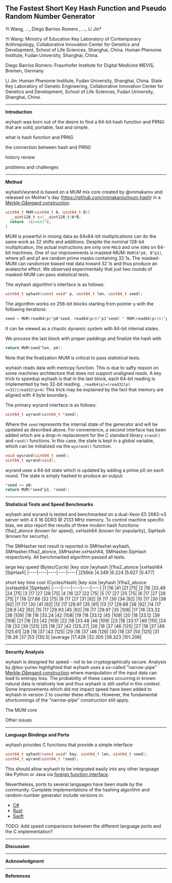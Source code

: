 The Fastest Short Key Hash Function and Pseudo Random Number Generator
----
Yi Wang, ..., Diego Barrios Romero , ..., Li Jin*

Yi Wang: Ministry of Education Key Laboratory of Contemporary Anthropology, Collaborative Innovation Center for Genetics and Development, School of Life Sciences, Shanghai, China. Human Phenome Institute, Fudan University, Shanghai, China.

Diego Barrios Romero: Fraunhofer Institute for Digital Medicine MEVIS, Bremen, Germany.

Li Jin: Human Phenome Institute, Fudan University, Shanghai, China. State Key Laboratory of Genetic Engineering, Collaborative Innovation Center for Genetics and Development, School of Life Sciences, Fudan University, Shanghai, China.

----------------------------------------
**Introduction**

wyhash was born out of the desire to find a 64-bit hash function and PRNG that are solid, portable, fast and simple.

what is hash function and PRNG

the connection between hash and PRNG

history review

problems and challenges

----------------------------------------

**Method**

wyhash/wyrand is based on a MUM mix core created by @vnmakarov and released on Mother's day (https://github.com/vnmakarov/mum-hash) in a [Merkle-Dåmgard construction](https://en.wikipedia.org/wiki/Merkle%E2%80%93Damg%C3%A5rd_construction).
```C
uint64_t MUM(uint64_t A, uint64_t B){
  __uint128_t c=(__uint128_t)A*B;
  return  (c>>64)^c;
}
```
MUM is powerful in mixing data as 64x64-bit multiplications can do the same work as 32 shifts and additions. Despite the nominal 128-bit multiplication, the actual instructions are only one `MULQ` and one `XORQ` on 64-bit machines. One of our improvements is masked-MUM: `MUM(A^p0, B^p1)`, where p0 and p1 are random prime masks containing 32 1s. The masked-MUM can randomize biased real data toward 32 1s and thus produce an avalanche effect. We observed experimentally that just two rounds of masked-MUM can pass statistical tests.

The wyhash algorithm's interface is as follows:

```C
uint64_t wyhash(const void* p, uint64_t len, uint64_t seed);
```
The algorithm works on 256-bit blocks starting from pointer `p` with the following iterations:

```C
seed = MUM(read64(p)^p0^seed, read64(p+8)^p1^seed) ^ MUM(read64(p+16)^p2^seed, read64(p+24)^p3^seed);
```

It can be viewed as a chaotic dynamic system with 64-bit internal states.

We process the last block with proper paddings and finalize the hash with

```C
return MUM(seed^len, p4);
```

Note that the finalization MUM is critical to pass statistical tests.

wyhash reads data with memcpy function. This is due to safty reason on some machines architecture that does not support unaligned reads. A key trick to speedup wyhash is that in the last block, each 64-bit reading is implemented by two 32-bit reading. `_read64(p)=(read32(p)<<32)|read32(p+4)`  This trick may be explained by the fact that memory are aligned with 4 byte boundary.

The primary wyrand interface is as follows:
```C
uint64_t wyrand(uint64_t *seed);
```

Where the `seed` represents the internal state of the generator and will be updated as described above. For convenience, a second interface has been added which are a drop-in replacement for the C standard library `srand()` and `rand()` functions. In this case, the state is kept in a global variable, which can be initialized via the `wysrand()` function.

```C
void wysrand(uint64_t seed);
uint64_t wyrand(void);
```

wyrand uses a 64-bit state which is updated by adding a prime p0 on each round. The state is simply hashed to produce an output.

```C
*seed += p0;
return MUM(*seed^p1, *seed);
```


----------------------------------------

**Statistical Tests and Speed Benchmarks**

wyhash and wyrand is tested and benchmarked on a dual-Xeon E5 2683-v3 server with 4 X 16 DDR3 @ 2133 MHz memory. To control machine specific bias, we also report the results of three modern hash functions: t1ha2_atonce (known for speed), xxHash64 (known for popularity), SipHash (known for security).

The SMHasher test result is reported in SMHasher.wyhash, SMHasher.t1ha2_atonce, SMHasher.xxHash64, SMHasher.SipHash respectively. All benchmarked algorithm passed all tests. 

large key speed (Bytes/Cycle)
|key size	|wyhash	|t1ha2_atonce	|xxHash64	|SipHash|
|----|----|----|----|----|
|256kb	|4.249	|6.224	|5.627	|0.477|

short key time cost (Cycles/Hash)
|key size	|wyhash	|t1ha2_atonce	|xxHash64	|SipHash|
|----|----|----|----|----|
|1	|16	|41	|21	|75|
|2	|16	|33.49	|24	|75|
|3	|17	|27	|28	|75|
|4	|16	|27	|22	|75|
|5	|17	|27	|25	|75|
|6	|17	|27	|28	|75|
|7	|18	|27.86	|32	|75|
|8	|17	|27	|31	|92|
|9	|17	|30	|34	|92|
|10	|17	|30	|38	|92|
|11	|17	|30	|41	|92|
|12	|17	|29.97	|35	|91|
|13	|17	|29.89	|38	|92|
|14	|17	|29.9	|42	|92|
|15	|17	|29.93	|45	|92|
|16	|17	|29.97	|35	|108|
|17	|18	|33.32	|38	|109|
|18	|18	|33.24	|42	|108|
|19	|18	|33.12	|45	|109|
|20	|18	|33.12	|39	|108|
|21	|18	|33	|42	|109|
|22	|18	|33.48	|46	|109|
|23	|18	|33.17	|49	|110|
|24	|18	|33	|39	|125|
|25	|18	|37	|42	|125.27|
|26	|18	|37	|46	|125|
|27	|18	|37	|49	|125.61|
|28	|18	|37	|43	|125|
|29	|18	|37	|46	|126|
|30	|18	|37	|50	|125|
|31	|18.26	|37	|53	|130.5|
|average	|17.428	|32.305	|38.323	|101.206|


----------------------------------------

**Security Analysis**

wyhash is designed for speed - not to be cryptographically secure. Analysis by @leo-yuriev highlighted that wyhash uses a so-called "narrow-pipe" [Merkle-Dåmgard construction](https://en.wikipedia.org/wiki/Merkle%E2%80%93Damg%C3%A5rd_construction) where manipulation of the input data can lead to entropy loss.
The probability of these cases occurring in known natural data is relatively low and thus wyhash is still useful in this context.
Some improvements which did not impact speed have been added to wyhash in version 2 to counter these effects. However, the fundamental shortcomings of the "narrow-pipe" construction still apply.

The MUM core

Other issues

----------------------------------------

**Language Bindings and Ports**

wyhash provides C functions that provide a simple interface:
```C
uint64_t wyhash(const void* key, uint64_t len, uint64_t seed);
uint64_t wyrand(uint64_t *seed);
```

This should allow wyhash to be integrated easily into any other language like Python or Java via [foreign function interface](https://en.wikipedia.org/wiki/Foreign_function_interface).

Nevertheless, ports to several languages have been made by the community. Complete implementations of the hashing algorithm and random-number generator include versions in:
- [C#](https://github.com/cocowalla/wyhash-dotnet)
- [Rust](https://github.com/eldruin/wyhash-rs)
- [Swift](https://github.com/lemire/SwiftWyhash)

TODO: Add speed comparisons between the different language ports and the C implementation?

----------------------------------------

**Discussion**

----------------------------------------

**Acknowledgment**

----------------------------------------

**References**
